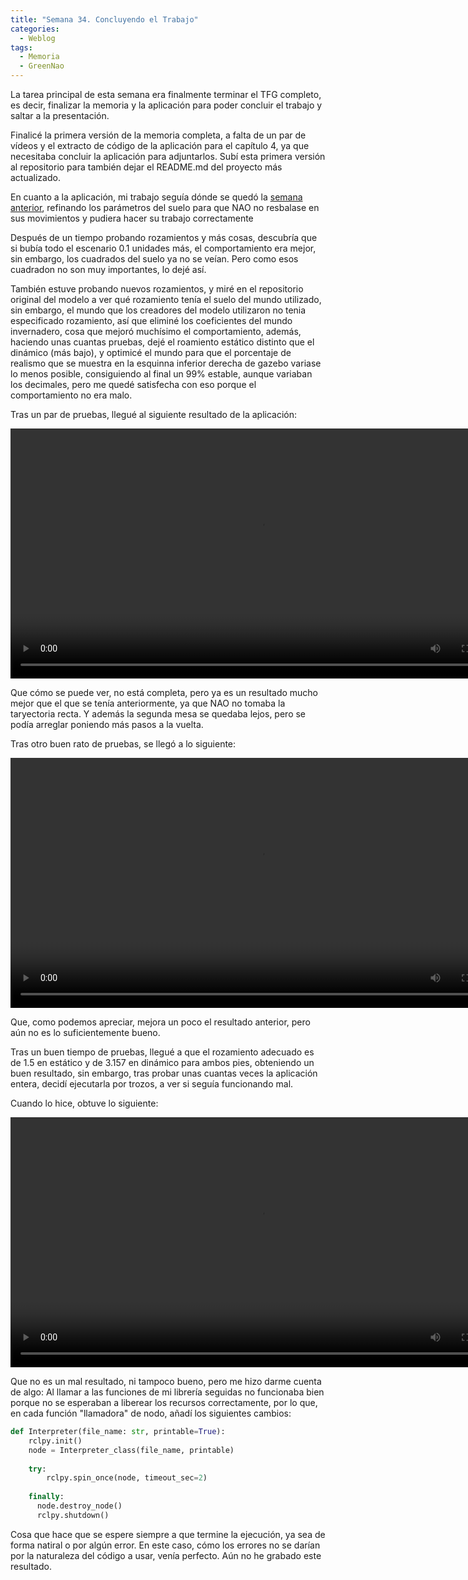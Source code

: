 ```yaml
---
title: "Semana 34. Concluyendo el Trabajo"
categories:
  - Weblog
tags:
  - Memoria
  - GreenNao
---
```


La tarea principal de esta semana era finalmente terminar el TFG completo, es decir, finalizar la memoria y la aplicación para poder concluir el trabajo y saltar a la presentación.

Finalicé la primera versión de la memoria completa, a falta de un par de vídeos y el extracto de código de la aplicación para el capítulo 4, ya que necesitaba concluir la aplicación para adjuntarlos. Subí esta primera versión al repositorio para también dejar el README.md del proyecto más actualizado.

En cuanto a la aplicación, mi trabajo seguía dónde se quedó la [semana anterior](https://roboticslaburjc.github.io/2024-tfg-eva-fernandez/weblog/Semana-33/), refinando los parámetros del suelo para que NAO no resbalase en sus movimientos y pudiera hacer su trabajo correctamente

Después de un tiempo probando rozamientos y más cosas, descubría que si bubía todo el escenario 0.1 unidades más, el comportamiento era mejor, sin embargo, los cuadrados del suelo ya no se veían. Pero como esos cuadradon no son muy importantes, lo dejé así.

También estuve probando nuevos rozamientos, y miré en el repositorio original del modelo a ver qué rozamiento tenía el suelo del mundo utilizado, sin embargo, el mundo que los creadores del modelo utilizaron no tenia especificado rozamiento, así que eliminé los coeficientes del mundo invernadero, cosa que mejoró muchísimo el comportamiento, además, haciendo unas cuantas pruebas, dejé el roamiento estático distinto que el dinámico (más bajo), y optimicé el mundo para que el porcentaje de realismo que se muestra en la esquinna inferior derecha de gazebo variase lo menos posible, consiguiendo al final un 99% estable, aunque variaban los decimales, pero me quedé satisfecha con eso porque el comportamiento no era malo.

Tras un par de pruebas, llegué al siguiente resultado de la aplicación:

<video width="800" controls>
  <source src="/2024-tfg-eva-fernandez/images/semana-34/greennao_v1.mp4" type="video/mp4">
  Your browser does not support the video tag.
</video>

Que cómo se puede ver, no está completa, pero ya es un resultado mucho mejor que el que se tenía anteriormente, ya que NAO no tomaba la taryectoria recta. Y además la segunda mesa se quedaba lejos, pero se podía arreglar poniendo más pasos a la vuelta.

Tras otro buen rato de pruebas, se llegó a lo siguiente:

<video width="800" controls>
  <source src="/2024-tfg-eva-fernandez/images/semana-34/greennao_v2.mp4" type="video/mp4">
  Your browser does not support the video tag.
</video>

Que, como podemos apreciar, mejora un poco el resultado anterior, pero aún no es lo suficientemente bueno.

Tras un buen tiempo de pruebas, llegué a que el rozamiento adecuado es de 1.5 en estático y de 3.157 en dinámico para ambos pies, obteniendo un buen resultado, sin embargo, tras probar unas cuantas veces la aplicación entera, decidí ejecutarla por trozos, a ver si seguía funcionando mal.

Cuando lo hice, obtuve lo siguiente:

<video width="800" controls>
  <source src="/2024-tfg-eva-fernandez/images/semana-34/greennao_v3.mp4" type="video/mp4">
  Your browser does not support the video tag.
</video>

Que no es un mal resultado, ni tampoco bueno, pero me hizo darme cuenta de algo: Al llamar a las funciones de mi librería seguidas no funcionaba bien porque no se esperaban a liberear los recursos correctamente, por lo que, en cada función "llamadora" de nodo, añadí los siguientes cambios:

```python
def Interpreter(file_name: str, printable=True):
    rclpy.init()
    node = Interpreter_class(file_name, printable)
    
    try:
        rclpy.spin_once(node, timeout_sec=2)
    
    finally:
      node.destroy_node()
      rclpy.shutdown()
```

Cosa que hace que se espere siempre a que termine la ejecución, ya sea de forma natiral o por algún error. En este caso, cómo los errores no se darían por la naturaleza del código a usar, venía perfecto. Aún no he grabado este resultado.
